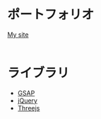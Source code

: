 # ポートフォリオ
[My site](https://atsumarukun.github.io/portfolio/)<br />
<br />


# ライブラリ
- [GSAP](https://greensock.com/gsap/)<br />
- [jQuery](https://jquery.com/)<br />
- [Threejs](https://threejs.org/)<br />